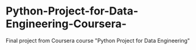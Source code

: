 # Python-Project-for-Data-Engineering-Coursera-
Final project from Coursera course "Python Project for Data Engineering"
